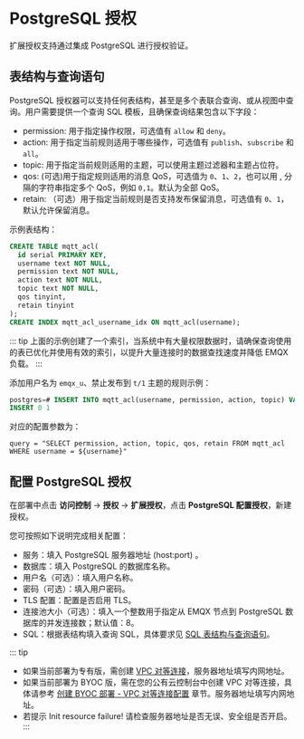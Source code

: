 # PostgreSQL 授权

扩展授权支持通过集成 PostgreSQL 进行授权验证。

## 表结构与查询语句

PostgreSQL 授权器可以支持任何表结构，甚至是多个表联合查询、或从视图中查询。用户需要提供一个查询 SQL 模板，且确保查询结果包含以下字段：

- permission: 用于指定操作权限，可选值有 `allow` 和 `deny`。
- action: 用于指定当前规则适用于哪些操作，可选值有 `publish`、`subscribe` 和 `all`。
- topic: 用于指定当前规则适用的主题，可以使用主题过滤器和主题占位符。
- qos: (可选)用于指定规则适用的消息 QoS，可选值为 `0`、`1`、`2`，也可以用 , 分隔的字符串指定多个 QoS，例如 `0,1`。默认为全部 QoS。
- retain: （可选）用于指定当前规则是否支持发布保留消息，可选值有 `0`、`1`，默认允许保留消息。

示例表结构：
```SQL
CREATE TABLE mqtt_acl(
  id serial PRIMARY KEY,
  username text NOT NULL,
  permission text NOT NULL,
  action text NOT NULL,
  topic text NOT NULL,
  qos tinyint,
  retain tinyint
);
CREATE INDEX mqtt_acl_username_idx ON mqtt_acl(username);
```

::: tip
上面的示例创建了一个索引，当系统中有大量权限数据时，请确保查询使用的表已优化并使用有效的索引，以提升大量连接时的数据查找速度并降低 EMQX 负载。
:::

添加用户名为 `emqx_u`、禁止发布到 `t/1` 主题的规则示例：
```SQL
postgres=# INSERT INTO mqtt_acl(username, permission, action, topic) VALUES ('emqx_u', 'deny', 'publish', 't/1');
INSERT 0 1
```

对应的配置参数为：
```
query = "SELECT permission, action, topic, qos, retain FROM mqtt_acl WHERE username = ${username}"
```

## 配置 PostgreSQL 授权
在部署中点击 **访问控制** -> **授权** -> **扩展授权**，点击 **PostgreSQL 配置授权**，新建授权。

您可按照如下说明完成相关配置：

- 服务：填入 PostgreSQL 服务器地址 (host:port) 。
- 数据库：填入 PostgreSQL 的数据库名称。
- 用户名（可选）：填入用户名称。
- 密码（可选）：填入用户密码。
- TLS 配置：配置是否启用 TLS。
- 连接池大小（可选）：填入一个整数用于指定从 EMQX 节点到 PostgreSQL 数据库的并发连接数；默认值：8。
- SQL：根据表结构填入查询 SQL，具体要求见 [SQL 表结构与查询语句](https://docs.emqx.com/zh/enterprise/latest/access-control/authn/mysql.html#sql-%E8%A1%A8%E7%BB%93%E6%9E%84%E4%B8%8E%E6%9F%A5%E8%AF%A2%E8%AF%AD%E5%8F%A5)。

::: tip
* 如果当前部署为专有版，需创建 [VPC 对等连接](https://docs.emqx.com/zh/cloud/latest/deployments/vpc_peering.html)，服务器地址填写内网地址。
* 如果当前部署为 BYOC 版，需在您的公有云控制台中创建 VPC 对等连接，具体请参考 [创建 BYOC 部署 - VPC 对等连接配置](../create/byoc.md#vpc-对等连接配置) 章节。服务器地址填写内网地址。
* 若提示 Init resource failure! 请检查服务器地址是否无误、安全组是否开启。
  :::
